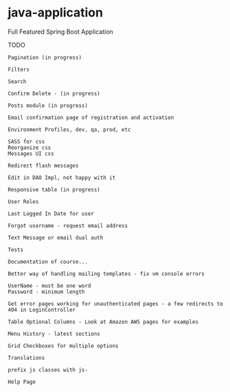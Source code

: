 # java-application
Full Featured Spring Boot Application

TODO

	Pagination (in progress)

	Filters

	Search

	Confirm Delete - (in progress)

	Posts module (in progress)

	Email confirmation page of registration and activation

	Environment Profiles, dev, qa, prod, etc

	SASS for css
	Reorganize css
	Messages UI css

	Redirect flash messages

	Edit in DAO Impl, not happy with it

	Responsive table (in progress)

	User Roles

	Last Logged In Date for user

	Forgot username - request email address

	Text Message or email dual auth

	Tests

	Documentation of course...

	Better way of handling mailing templates - fix vm console errors

	UserName - must be one word
	Password - minimum length

	Get error pages working for unauthenticated pages - a few redirects to 404 in LoginController

	Table Optional Columns - Look at Amazon AWS pages for examples

	Menu History - latest sections

	Grid Checkboxes for multiple options

	Translations

	prefix js classes with js-

	Help Page

